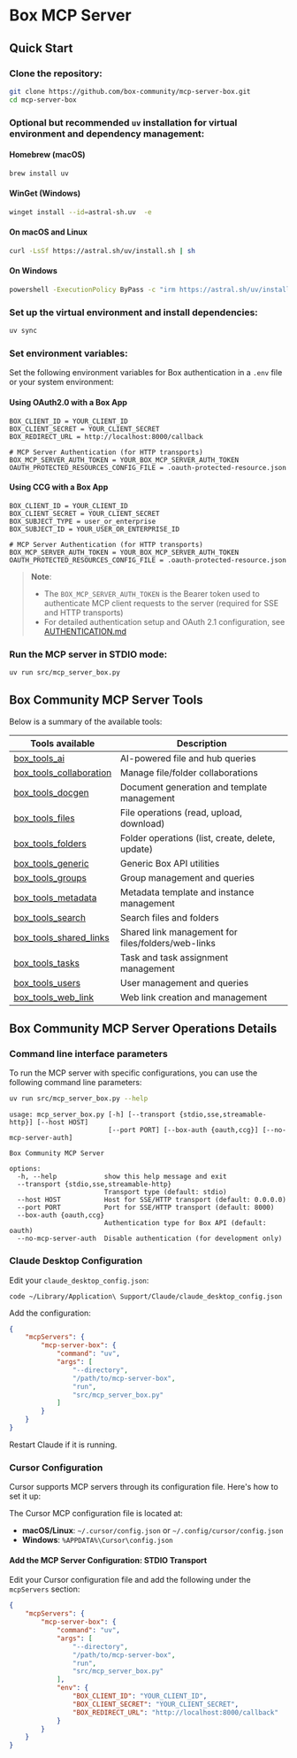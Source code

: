 # Box MCP Server

## Quick Start

### Clone the repository:

```sh
git clone https://github.com/box-community/mcp-server-box.git
cd mcp-server-box
```

### Optional but recommended `uv` installation for virtual environment and dependency management:

#### Homebrew (macOS)
```sh
brew install uv
```

#### WinGet (Windows)
```sh
winget install --id=astral-sh.uv  -e
```

#### On macOS and Linux
```sh
curl -LsSf https://astral.sh/uv/install.sh | sh
```

#### On Windows
```sh
powershell -ExecutionPolicy ByPass -c "irm https://astral.sh/uv/install.ps1 | iex"
```

### Set up the virtual environment and install dependencies:

```sh
uv sync
```

### Set environment variables:
Set the following environment variables for Box authentication in a `.env` file or your system environment:

#### Using OAuth2.0 with a Box App
```
BOX_CLIENT_ID = YOUR_CLIENT_ID
BOX_CLIENT_SECRET = YOUR_CLIENT_SECRET
BOX_REDIRECT_URL = http://localhost:8000/callback

# MCP Server Authentication (for HTTP transports)
BOX_MCP_SERVER_AUTH_TOKEN = YOUR_BOX_MCP_SERVER_AUTH_TOKEN
OAUTH_PROTECTED_RESOURCES_CONFIG_FILE = .oauth-protected-resource.json
```

#### Using CCG with a Box App
```
BOX_CLIENT_ID = YOUR_CLIENT_ID
BOX_CLIENT_SECRET = YOUR_CLIENT_SECRET
BOX_SUBJECT_TYPE = user_or_enterprise
BOX_SUBJECT_ID = YOUR_USER_OR_ENTERPRISE_ID

# MCP Server Authentication (for HTTP transports)
BOX_MCP_SERVER_AUTH_TOKEN = YOUR_BOX_MCP_SERVER_AUTH_TOKEN
OAUTH_PROTECTED_RESOURCES_CONFIG_FILE = .oauth-protected-resource.json
```

> **Note**:
> - The `BOX_MCP_SERVER_AUTH_TOKEN` is the Bearer token used to authenticate MCP client requests to the server (required for SSE and HTTP transports)
> - For detailed authentication setup and OAuth 2.1 configuration, see [AUTHENTICATION.md](docs/AUTHENTICATION.md)

### Run the MCP server in STDIO mode:
```sh
uv run src/mcp_server_box.py
```

## Box Community MCP Server Tools

Below is a summary of the available tools:

| Tools available          | Description                                      |
|--------------------------|--------------------------------------------------|
| [box_tools_ai](docs/box_tools_ai.md) | AI-powered file and hub queries                  |
| [box_tools_collaboration](docs/box_tools_collaboration.md)  | Manage file/folder collaborations                |
| [box_tools_docgen](docs/box_tools_docgen.md)         | Document generation and template management      |
| [box_tools_files](docs/box_tools_files.md)          | File operations (read, upload, download)         |
| [box_tools_folders](docs/box_tools_folders.md)        | Folder operations (list, create, delete, update) |
| [box_tools_generic](docs/box_tools_generic.md)        | Generic Box API utilities                        |
| [box_tools_groups](docs/box_tools_groups.md)         | Group management and queries                     |
| [box_tools_metadata](docs/box_tools_metadata.md)       | Metadata template and instance management        |
| [box_tools_search](docs/box_tools_search.md)         | Search files and folders                         |
| [box_tools_shared_links](docs/box_tools_shared_links.md)   | Shared link management for files/folders/web-links|
| [box_tools_tasks](docs/box_tools_tasks.md)          | Task and task assignment management              |
| [box_tools_users](docs/box_tools_users.md)          | User management and queries                      |
| [box_tools_web_link](docs/box_tools_web_link.md)       | Web link creation and management                 |

## Box Community MCP Server Operations Details

### Command line interface parameters
To run the MCP server with specific configurations, you can use the following command line parameters:
```sh
uv run src/mcp_server_box.py --help
```
```
usage: mcp_server_box.py [-h] [--transport {stdio,sse,streamable-http}] [--host HOST]
                         [--port PORT] [--box-auth {oauth,ccg}] [--no-mcp-server-auth]

Box Community MCP Server

options:
  -h, --help            show this help message and exit
  --transport {stdio,sse,streamable-http}
                        Transport type (default: stdio)
  --host HOST           Host for SSE/HTTP transport (default: 0.0.0.0)
  --port PORT           Port for SSE/HTTP transport (default: 8000)
  --box-auth {oauth,ccg}
                        Authentication type for Box API (default: oauth)
  --no-mcp-server-auth  Disable authentication (for development only)
  ```

### Claude Desktop Configuration
Edit your `claude_desktop_config.json`:

```code ~/Library/Application\ Support/Claude/claude_desktop_config.json```

Add the configuration:
```json
{
    "mcpServers": {
        "mcp-server-box": {
            "command": "uv",
            "args": [
                "--directory",
                "/path/to/mcp-server-box",
                "run",
                "src/mcp_server_box.py"
            ]
        }
    }
}
```

Restart Claude if it is running.

### Cursor Configuration

Cursor supports MCP servers through its configuration file. Here's how to set it up:

The Cursor MCP configuration file is located at:
- **macOS/Linux**: `~/.cursor/config.json` or `~/.config/cursor/config.json`
- **Windows**: `%APPDATA%\Cursor\config.json`

#### Add the MCP Server Configuration: STDIO Transport

Edit your Cursor configuration file and add the following under the `mcpServers` section:
```json
{
    "mcpServers": {
        "mcp-server-box": {
            "command": "uv",
            "args": [
                "--directory",
                "/path/to/mcp-server-box",
                "run",
                "src/mcp_server_box.py"
            ],
            "env": {
                "BOX_CLIENT_ID": "YOUR_CLIENT_ID",
                "BOX_CLIENT_SECRET": "YOUR_CLIENT_SECRET",
                "BOX_REDIRECT_URL": "http://localhost:8000/callback"
            }
        }
    }
}